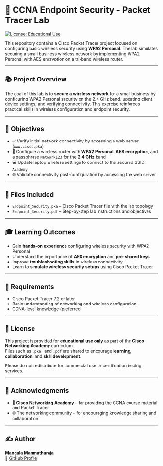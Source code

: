 # 🔐 CCNA Endpoint Security - Packet Tracer Lab

[![License: Educational Use](https://img.shields.io/badge/License-Educational_Use-lightgrey.svg)](#license)

This repository contains a Cisco Packet Tracer project focused on configuring basic wireless security using **WPA2 Personal**. The lab simulates securing a small business wireless network by implementing WPA2 Personal with AES encryption on a tri-band wireless router.

---

## 📚 Project Overview

The goal of this lab is to **secure a wireless network** for a small business by configuring WPA2 Personal security on the 2.4 GHz band, updating client device settings, and verifying connectivity. This exercise reinforces practical skills in wireless configuration and endpoint security.

---

## 🎯 Objectives

- ✅ Verify initial network connectivity by accessing a web server (`www.cisco.pka`)
- 🔐 Configure a wireless router with **WPA2 Personal**, **AES encryption**, and a passphrase `Network123` for the **2.4 GHz** band
- 💻 Update laptop wireless settings to connect to the secured SSID: `Academy`
- 🌐 Validate connectivity post-configuration by accessing the web server

---

## 📁 Files Included

- `Endpoint_Security.pka` – Cisco Packet Tracer file with the lab topology  
- `Endpoint_Security.pdf` – Step-by-step lab instructions and objectives  

---

## 🎓 Learning Outcomes

- Gain **hands-on experience** configuring wireless security with WPA2 Personal  
- Understand the importance of **AES encryption** and **pre-shared keys**  
- Improve **troubleshooting skills** in wireless connectivity  
- Learn to **simulate wireless security setups** using Cisco Packet Tracer  

---

## 🚀 Requirements

- Cisco Packet Tracer 7.2 or later  
- Basic understanding of networking and wireless configuration  
- CCNA-level knowledge (preferred)

---

## 📄 License

This project is provided for **educational use only** as part of the **Cisco Networking Academy** curriculum.  
Files such as `.pka ` and `.pdf` are shared to encourage **learning**, **collaboration**, and **skill development**.

Please do not redistribute for commercial use or certification testing services.

---

## 🙏 Acknowledgments

- 📘 **Cisco Networking Academy** – for providing the CCNA course material and Packet Tracer  
- 🌐 The networking community – for encouraging knowledge sharing and collaboration  

---

## ✍️ Author

**Mangala Manmatharaja**  
🔗 [GitHub Profile](https://github.com/Mangala-Manmatharaja)
